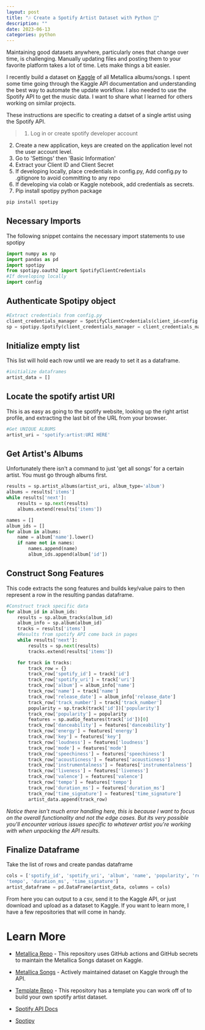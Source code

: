 ```yaml
---
layout: post
title: "🎶 Create a Spotify Artist Dataset with Python 🐍"
description: ""
date: 2023-06-13
categories: python
---
```


Maintaining good datasets anywhere, particularly ones that change over time, is challenging. Manually updating files and posting them to your favorite platform takes a lot of time. Lets make things a bit easier.

I recently build a dataset on [Kaggle](https://www.kaggle.com/datasets/jonbown/metallica-songs) of all Metallica albums/songs. I spent some time going through the Kaggle API documentation and understanding the best way to automate the update workflow. I also needed to use the Spotify API to get the music data. I want to share what I learned for others working on similar projects.

These instructions are specific to creating a datset of a single artist using the Spotify API. 


> 1. Log in or create spotify developer account
2. Create a new application, keys are created on the application level not the user account level.
3. Go to 'Settings' then 'Basic Information'
4. Extract your Client ID and Client Secret
5. If developing locally, place credentials in config.py, Add config.py to .gitignore to avoid committing to any repo
6. If developing via colab or Kaggle notebook, add credentials as secrets.
7. Pip install spotipy python package

```bash
pip install spotipy
```

## Necessary Imports

The following snippet contains the necessary import statements to use spotipy

```python
import numpy as np
import pandas as pd
import spotipy
from spotipy.oauth2 import SpotifyClientCredentials
#If developing locally
import config
```

## Authenticate Spotipy object

```python
#Extract credentials from config.py
client_credentials_manager = SpotifyClientCredentials(client_id=config.spotify_credentials['CLIENT_ID'], client_secret=config.spotify_credentials['CLIENT_SECRET'])
sp = spotipy.Spotify(client_credentials_manager = client_credentials_manager)
```

## Initialize empty list 

This list will hold each row until we are ready to set it as a dataframe.

```python
#initialize dataframes
artist_data = []
```

## Locate the spotify artist URI

This is as easy as going to the spotify website, looking up the right artist profile, and extracting the last bit of the URL from your browser.

```python
#Get UNIQUE ALBUMS
artist_uri = 'spotify:artist:URI HERE'
```

## Get Artist's Albums

Unfortunately there isn't a command to just 'get all songs' for a certain artist. You must go through albums first.

```python
results = sp.artist_albums(artist_uri, album_type='album')
albums = results['items']
while results['next']:
    results = sp.next(results)
    albums.extend(results['items'])

names = []
album_ids = []
for album in albums:
    name = album['name'].lower()
    if name not in names:
        names.append(name)
        album_ids.append(album['id'])
```

## Construct Song Features

This code extracts the song features and builds key/value pairs to then represent a row in the resulting pandas dataframe.

```python
#Construct track specific data
for album_id in album_ids:
    results = sp.album_tracks(album_id)
    album_info = sp.album(album_id)
    tracks = results['items']
    #Results from spotify API come back in pages
    while results['next']:
        results = sp.next(results)
        tracks.extend(results['items'])

    for track in tracks:
        track_row = {}
        track_row['spotify_id'] = track['id']
        track_row['spotify_uri'] = track['uri']
        track_row['album'] = album_info['name']
        track_row['name'] = track['name']
        track_row['release_date'] = album_info['release_date']
        track_row['track_number'] = track['track_number']
        popularity = sp.track(track['id'])['popularity']
        track_row['popularity'] = popularity
        features = sp.audio_features(track['id'])[0]
        track_row['danceability'] = features['danceability']
        track_row['energy'] = features['energy']
        track_row['key'] = features['key']
        track_row['loudness'] = features['loudness']
        track_row['mode'] = features['mode']
        track_row['speechiness'] = features['speechiness']
        track_row['acousticness'] = features['acousticness']
        track_row['instrumentalness'] = features['instrumentalness']
        track_row['liveness'] = features['liveness']
        track_row['valence'] = features['valence']
        track_row['tempo'] = features['tempo']
        track_row['duration_ms'] = features['duration_ms']
        track_row['time_signature'] = features['time_signature']
        artist_data.append(track_row)
```

*Notice there isn't much error handling here, this is because I want to focus on the overall functionality and not the edge cases. But its very possible you'll encounter various issues specific to whatever artist you're working with when unpacking the API results.*

## Finalize Dataframe

Take the list of rows and create pandas dataframe

```python
cols = ['spotify_id', 'spotify_uri', 'album', 'name', 'popularity', 'release_date', 'track_number', 'danceability',        'energy','key', 'loudness', 'mode', 'speechiness', 'acousticness', 'instrumentalness', 'liveness', 'valence', 
'tempo', 'duration_ms', 'time_signature']
artist_dataframe = pd.DataFrame(artist_data, columns = cols)   
```

From here you can output to a csv, send it to the Kaggle API, or just download and upload as a dataset to Kaggle. If you want to learn more, I have a few repositories that will come in handy. 

# Learn More

- [Metallica Repo](https://github.com/jon-bown/metallica) - This repository uses GitHub actions and GitHub secrets to maintain the Metallica Songs dataset on Kaggle.

- [Metallica Songs](https://www.kaggle.com/datasets/jonbown/metallica-songs) - Actively maintained dataset on Kaggle through the API.

- [Template Repo](https://github.com/jon-bown/kaggle-data-pipeline) - This repository has a template you can work off of to build your own spotify artist dataset.

- [Spotify API Docs](https://developer.spotify.com/documentation/web-api)

- [Spotipy](https://spotipy.readthedocs.io/en/2.22.1/)